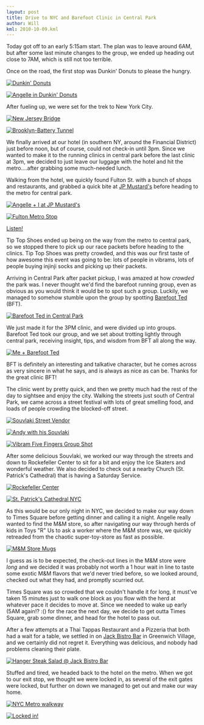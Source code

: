 ```yaml
---
layout: post
title: Drive to NYC and Barefoot Clinic in Central Park
author: Will
kml: 2010-10-09.kml
---
```

Today got off to an early 5:15am start.  The plan was to leave around 6AM, but after some last minute changes to the group, we ended up heading out close to 7AM, which is still not too terrible.

Once on the road, the first stop was Dunkin' Donuts to please the hungry.

[![Dunkin' Donuts](http://farm5.static.flickr.com/4124/5070735020_71ef702626.jpg)](http://farm5.static.flickr.com/4124/5070735020_71ef702626_z.jpg)

[![Angelle in Dunkin' Donuts](http://farm5.static.flickr.com/4131/5070129601_162352849c.jpg)](http://farm5.static.flickr.com/4131/5070129601_162352849c_z.jpg)

After fueling up, we were set for the trek to New York City.

[![New Jersey Bridge](http://farm5.static.flickr.com/4089/5070734114_7026931484.jpg)](http://farm5.static.flickr.com/4089/5070734114_7026931484_z.jpg)

[![Brooklyn-Battery Tunnel](http://farm5.static.flickr.com/4127/5070127309_5f21fc8f82.jpg)](http://farm5.static.flickr.com/4127/5070127309_5f21fc8f82_z.jpg)

We finally arrived at our hotel (in southern NY, around the Financial District) just before noon, but of course, could not check-in until 3pm.  Since we wanted to make it to the running clinics in central park before the last clinic at 3pm, we decided to just leave our luggage with the hotel and hit the metro....after grabbing some much-needed lunch.

Walking from the hotel, we quickly found Fulton St. with a bunch of shops and restaurants, and grabbed a quick bite  at [JP Mustard's] before heading to the metro for central park.

[![Angelle + I at JP Mustard's](http://farm5.static.flickr.com/4107/5070126279_f288657e25.jpg)](http://farm5.static.flickr.com/4107/5070126279_f288657e25_z.jpg)

[![Fulton Metro Stop](http://farm5.static.flickr.com/4124/5070731542_9a97bb822c.jpg)](http://farm5.static.flickr.com/4124/5070731542_9a97bb822c_z.jpg)

<object data="http://boos.audioboo.fm/swf/fullsize_player.swf" height="129" id="boo_player_1" type="application/x-shockwave-flash" width="400"><param name="movie" value="http://boos.audioboo.fm/swf/fullsize_player.swf" /><param name="scale" value="noscale" /><param name="salign" value="lt" /><param name="bgColor" value="#FFFFFF" /><param name="allowScriptAccess" value="always" /><param name="wmode" value="window" /><param name="FlashVars" value="rootID=boo_player_1&amp;mp3=http%3A%2F%2Faudioboo.fm%2Fboos%2F197020-nyc-metro-green-line-4-near-battery-park.mp3&amp;mp3Author=throughnothing&amp;mp3LinkURL=http%3A%2F%2Faudioboo.fm%2Fboos%2F197020-nyc-metro-green-line-4-near-battery-park&amp;mp3Title=NYC+Metro+Green+Line+4+near+Battery+Park&amp;mp3Time=04.41am+11+Oct+2010" /><a href="http://audioboo.fm/boos/197020-nyc-metro-green-line-4-near-battery-park.mp3">Listen!</a></object>


Tip Top Shoes ended up being on the way from the metro to central park, so we stopped there to pick up our race packets before heading to the clinics.  Tip Top Shoes was pretty crowded, and this was our first taste of how awesome this event was going to be: lots of people in vibrams, lots of people buying injinji socks and picking up their packets.

Arriving in Central Park after packet pickup, I was amazed at how _crowded_ the park was.  I never thought we'd find the barefoot running group, even as obvious as you would think it would be to spot such a group.  Luckily, we managed to somehow stumble upon the group by spotting [Barefoot Ted] (BFT).

[![Barefoot Ted in Central Park](http://farm5.static.flickr.com/4152/5070729012_303fb562e9.jpg)](http://farm5.static.flickr.com/4152/5070729012_303fb562e9_z.jpg)

We just made it for the 3PM clinic, and were divided up into groups.  Barefoot Ted took our group, and we set about trotting lightly through central park, receiving insight, tips, and wisdom from BFT all along the way.

[![Me + Barefoot Ted](http://farm5.static.flickr.com/4086/5070123859_2ea94567bc.jpg)](http://farm5.static.flickr.com/4086/5070123859_2ea94567bc_z.jpg)

BFT is definitely an interesting and talkative character, but he comes across as very sincere in what he says, and is always as nice as can be.  Thanks for the great clinic BFT!


The clinic went by pretty quick, and then we pretty much had the rest of the day to sightsee and enjoy the city.  Walking the streets just south of Central Park, we came across a street festival with lots of great smelling food, and loads of people crowding the blocked-off street.

[![Souvlaki Street Vendor](http://farm5.static.flickr.com/4146/5070724618_d604ae7f6a.jpg)](http://farm5.static.flickr.com/4146/5070724618_d604ae7f6a_z.jpg)

[![Andy with his Souvlaki](http://farm5.static.flickr.com/4151/5070119555_02594b69e6.jpg)](http://farm5.static.flickr.com/4151/5070119555_02594b69e6_z.jpg)

[![Vibram Five Fingers Group Shot](http://farm5.static.flickr.com/4110/5070723718_52baa46b31.jpg)](http://farm5.static.flickr.com/4110/5070723718_52baa46b31_z.jpg)

After some delicious Souvlaki, we worked our way through the streets and down to Rockefeller Center to sit for a bit and enjoy the Ice Skaters and wonderful weather.  We also decided to check out a nearby Church (St. Patrick's Cathedral) that is having a Saturday Service.

[![Rockefeller Center](http://farm5.static.flickr.com/4110/5070721986_79c9630b09.jpg)](http://farm5.static.flickr.com/4110/5070721986_79c9630b09_z.jpg)

[![St. Patrick's Cathedral NYC](http://farm5.static.flickr.com/4153/5070721094_fd8fc4f0fd.jpg)](http://farm5.static.flickr.com/4153/5070721094_fd8fc4f0fd_z.jpg)

As this would be our only night in NYC, we decided to make our way down to Times Square before getting dinner and calling it a night.  Angelle really wanted to find the M&M store, so after navigating our way through herds of kids in Toys "R" Us to ask a worker where the M&M store was, we quickly retreaded from the chaotic super-toy-store as fast as possible.

[![M&M Store Mugs](http://farm5.static.flickr.com/4092/5070717262_5a2c5dae03.jpg)](http://farm5.static.flickr.com/4092/5070717262_5a2c5dae03_z.jpg)

I guess as is to be expected, the check-out lines in the M&M store were _long_ and we decided it was probably not worth a 1 hour wait in line to taste some exotic M&M flavors that we'd never tried before, so we looked around, checked out what they had, and promptly scurried out.

Times Square was so crowded that we couldn't handle it for long, it must've taken 15 minutes just to walk one block as you flow with the herd at whatever pace it decides to move at.  Since we needed to wake up early (5AM again!? :() for the race the next day, we decide to get outta Times Square, grab some dinner, and head for the hotel to pass out.

After a few attempts at a Thai Tappas Restaurant and a Pizzeria that both had a wait for a table, we settled in on [Jack Bistro Bar] in Greenwich Village, and we certainly did not regret it.  Everything was delicious, and nobody had problems cleaning their plate.

[![Hanger Steak Salad @ Jack Bistro Bar](http://farm5.static.flickr.com/4152/5070110711_75424e638b.jpg)](http://farm5.static.flickr.com/4152/5070110711_75424e638b_z.jpg)

Stuffed and tired, we headed back to the hotel on the metro.  When we got to our exit stop, we thought we were locked in, as several of the exit gates were locked, but further on down we managed to get out and make our way home.

[![NYC Metro walkway](http://farm5.static.flickr.com/4090/5070109973_2703e37ab7.jpg)](http://farm5.static.flickr.com/4090/5070109973_2703e37ab7_z.jpg)

[![Locked in!](http://farm5.static.flickr.com/4106/5070713810_6995213728.jpg)](http://farm5.static.flickr.com/4106/5070713810_6995213728_z.jpg)



[Barefoot Ted]: http://www.barefootted.com
[JP Mustard's]: http://maps.google.com/maps/place?client=ubuntu&channel=fs&oe=utf-8&um=1&ie=UTF-8&q=JP+Mustards+NYC&fb=1&gl=us&hq=JP+Mustards&hnear=New+York,+NY&cid=1694935362453567749
[Jack Bistro Bar]: http://www.jackbistronyc.com/
